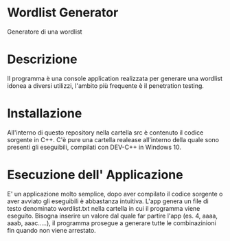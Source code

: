 # Wordlist Generator
Generatore di una  wordlist

# Descrizione 
Il programma è una console application realizzata per generare una wordlist idonea a diversi utilizzi,
l'ambito più frequente è il penetration testing.

# Installazione 
All'interno di questo repository nella cartella src è contenuto il codice sorgente in C++.
C'è pure una cartella realease all'interno della quale sono presenti gli eseguibili,
compilati con DEV-C++ in Windows 10.

# Esecuzione dell' Applicazione
E' un applicazione molto semplice, dopo aver compilato il codice sorgente o aver avviato gli eseguibili è abbastanza intuitiva.
L'app genera un file di testo denominato wordlist.txt nella cartella in cui il programma viene eseguito.
Bisogna inserire un valore dal quale far partire l'app (es. 4,  aaaa, aaab, aaac.....), il programma prosegue a generare tutte le 
combinazinioni fin quando non viene arrestato.


